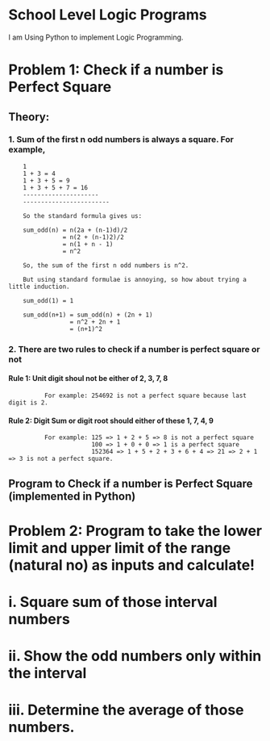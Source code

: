 # School Level Logic Programs
I am Using Python to implement Logic Programming.

# Problem 1: Check if a number is Perfect Square
## Theory: 

### 1. Sum of the first n odd numbers is always a square. For example,
        1
        1 + 3 = 4
        1 + 3 + 5 = 9
        1 + 3 + 5 + 7 = 16
        ---------------------
        ------------------------
        
        So the standard formula gives us:

        sum_odd(n) = n(2a + (n-1)d)/2
                   = n(2 + (n-1)2)/2
                   = n(1 + n - 1)
                   = n^2
                   
        So, the sum of the first n odd numbers is n^2.
        
        But using standard formulae is annoying, so how about trying a little induction.

        sum_odd(1) = 1

        sum_odd(n+1) = sum_odd(n) + (2n + 1)
                     = n^2 + 2n + 1
                     = (n+1)^2

### 2. There are two rules to check if a number is perfect square or not
#### Rule 1: Unit digit shoul not be either of 2, 3, 7, 8
              For example: 254692 is not a perfect square because last digit is 2.
#### Rule 2: Digit Sum or digit root should either of these 1, 7, 4, 9
              For example: 125 => 1 + 2 + 5 => 8 is not a perfect square
                           100 => 1 + 0 + 0 => 1 is a perfect square
                           152364 => 1 + 5 + 2 + 3 + 6 + 4 => 21 => 2 + 1 => 3 is not a perfect square.
  
 ## Program to Check if a number is Perfect Square (implemented in Python)
 
 
 # Problem 2: Program to take the lower limit and upper limit of the range (natural no) as inputs and calculate!

# i. Square sum of those interval numbers 
# ii. Show the odd numbers only within the interval
# iii. Determine the average of those numbers.
